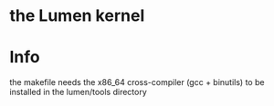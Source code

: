 # the Lumen kernel

# Info
the makefile needs the x86_64 cross-compiler (gcc + binutils) to be installed in the lumen/tools directory
